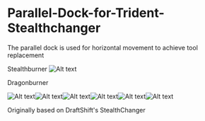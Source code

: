 # Parallel-Dock-for-Trident-Stealthchanger
The parallel dock is used for horizontal movement to achieve tool replacement

Stealthburner
![Alt text](media/屏幕截图%202025-03-10%20141933.png)


Dragonburner

![Alt text](media/屏幕截图%202025-03-12%20171446.png)![Alt text](media/屏幕截图%202025-03-12%20171548.png)![Alt text](media/屏幕截图%202025-03-12%20172501.png)![Alt text](media/屏幕截图%202025-03-12%20172535.png)![Alt text](media/屏幕截图%202025-03-12%20172737.png)![Alt text](media/屏幕截图%202025-03-12%20172745.png)

Originally based on DraftShift's StealthChanger
